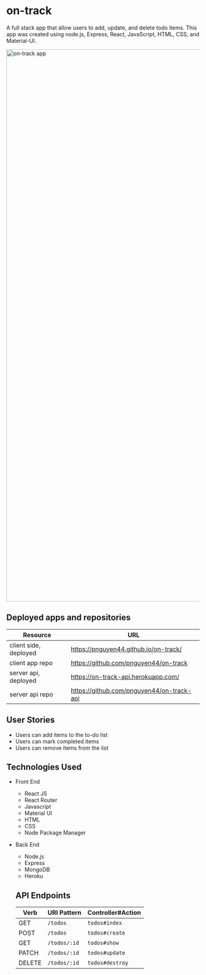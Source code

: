 # on-track

A full stack app that allow users to add, update, and delete todo items.  This app was created using node.js, Express, React, JavaScript, HTML, CSS, and Material-UI.

<img width="1440" alt="on-track app" src="https://i.imgur.com/TAHEaav.png">

## Deployed apps and repositories
| Resource   | URL            |
|------------|----------------|
| client side, deployed    | https://pnguyen44.github.io/on-track/             |
| client app repo   | https://github.com/pnguyen44/on-track            |
| server api, deployed | https://on-track-api.herokuapp.com/            |
| server api repo  | https://github.com/pnguyen44/on-track-api     |


## User Stories
- Users can add items to the to-do list
- Users can mark completed items
- Users can remove items from the list

## Technologies Used
- Front End
  - React JS
  - React Router
  - Javascript
  - Material UI
  - HTML
  - CSS
  - Node Package Manager

- Back End
  - Node.js
  - Express
  - MongoDB
  - Heroku

  ## API Endpoints
  | Verb   | URI Pattern            | Controller#Action |
  |--------|------------------------|-------------------|
  | GET    | `/todos`               | `todos#index`     |
  | POST   | `/todos`               | `todos#create`    |
  | GET    | `/todos/:id`           | `todos#show`      |
  | PATCH  | `/todos/:id`           | `todos#update`    |
  | DELETE | `/todos/:id`           | `todos#destroy`   |
